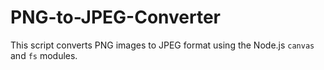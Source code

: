 # PNG-to-JPEG-Converter
This script converts PNG images to JPEG format using the Node.js `canvas` and `fs` modules.
